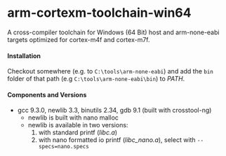 # arm-cortexm-toolchain-win64
A cross-compiler toolchain for Windows (64 Bit) host and arm-none-eabi targets optimized for cortex-m4f and cortex-m7f.

#### Installation
Checkout somewhere (e.g. to `C:\tools\arm-none-eabi`) and add the `bin` folder of that path (e.g `C:\tools\arm-none-eabi\bin`) to *PATH*.

#### Components and Versions
* gcc 9.3.0, newlib 3.3, binutils 2.34, gdb 9.1 (built with crosstool-ng)
  * newlib is built with nano malloc
  * newlib is available in two versions:
    1. with standard printf (*libc.a*)
    1. with nano formatted io printf (*libc_nano.a*), select with `--specs=nano.specs`
